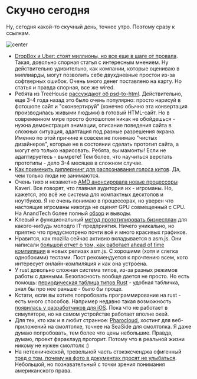 # Скучно сегодня

Ну, сегодня какой-то скучный день, точнее утро. Поэтому сразу к ссылкам.

![center](http://s19.postimg.org/5sfsbmdxf/image.jpg)


* [DropBox и Uber: стоят миллионы, но все еще в шаге от провала](http://www.wired.com/business/2014/01/dropbox-uber/). Такая, довольно спорная статья с интересным мнением. Ну действительно удивительно, как компании, которые оцениваю в миллиарды, могут позволить себе двухдневные простои из-за софтверных ошибок. Очень много денег поставлено на карту. Но статья и правда спорная, все же wired.
* Ребята из TreeHouse [рассуждают об psd-to-html](http://blog.teamtreehouse.com/psd-to-html-is-dead). Действительно, еще 3-4 года назад это было очень популярно: просто нарисуй в фотошопе сайт и "сконвертируй" (конечно обычно эта конвертация производилась живыми людьми) в готовый HTML-сайт. Но в современном мире просто фотошопом никак не обойдешься - нужна демонстрация анимации, описание поведения сайта в сложных ситуация, адаптация под разные разрешения экрана. Именно по этой причине я совсем не понимаю "чистых дизайнеров", которые не в состоянии сделать прототип сайта, а могут его только нарисовать. Ребята, вы мамонты! Если не адаптируетесь - вымрете! Тем более, что научиться верстать прототипы - дело 3-4 месяцев в сложном случае.
* [Как применить диплернинг для распознавания голоса китов](http://danielnouri.org/notes/2014/01/10/using-deep-learning-to-listen-for-whales/). Да, чем только люди не занимаются.
* Очень тихо и незаметно [AMD анонсировала новые процессоры](http://venturebeat.com/2014/01/14/amd-launches-kaveri-processors-aimed-at-starting-a-computing-revolution/) Kaveri. Все говорят, что главная аудитория их - игроманы. Но, кажется, это всё же система для компактных десктопов и ноутбуков. Я не очень понимаю в процессорах, но уверен что настоящие игроманы никогда не оценят GPU совмещенный с CPU. На AnandTech более полный [обзор](http://www.anandtech.com/show/7677/amd-kaveri-review-a8-7600-a10-7850k) и выводы.
* Клевый и функциональный [метод прототипировать бизнесплан](http://funded.io) для какого-нибудь молодго IT-предприятия. Ничего уникально, но приятно что предусмотрено почти всё и много красивых графиков.
* Нравится, как mozilla сейчас активно вкладывается в asm.js. Они написали [большой отчет о том, как работает ahead of time компиляция](https://blog.mozilla.org/luke/2014/01/14/asm-js-aot-compilation-and-startup-performance/) в новых релизах asm.js. С хорошими (хотя и слегка однобокими) тестами. Пост рекомендуется к прочтению всем, кого интересует онлайн-компиляция и как она устроена.
* У rust довольно сложная система типов, из-за разных режимов работы с данными. Безопасность вообще дается не просто. Но есть помощь: [периодическая таблица типов Rust](http://cosmic.mearie.org/2014/01/periodic-table-of-rust-types/) - удобная табличка, знал бы про нее раньше - было бы проще.
* Кстати, если вы хотите попробовать программирование на rust - есть много способов. Например недавно такая возможность [появилась у разработчиков для iOS](https://github.com/shilgapira/ObjCrust). Пока что не работает в симуляторе, но на самом устройстве работает вполне окей.
* Для тех, кто как и я любит странное: [Pharocloud](http://pharocloud.com/), хостинг для веб-приложений на смолтолке, точнее на SeaSide для смолтолка. Я даже думаю попробовать, тем более что цены небольшие. Правда, думаю, проект фараклауд прогорит. Потому что в реальной жизни никому не нужен смолтолк :)
* На нетехничекской, тревельной часть стэкэксченджа офигенный [тред о том, почему на фото в документах просят не улыбаться](http://travel.stackexchange.com/questions/11534/why-are-you-now-required-not-to-smile-in-passport-photos). Небольшой, но познавательный с точки зрения понимания американского права.